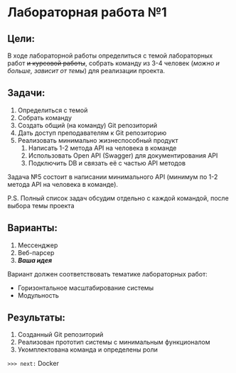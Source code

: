 <h1>Лабораторная работа №1</h1>

## Цели: 
В ходе лабораторной работы определиться с темой лабораторных работ ~~и курсовой работы~~, собрать команду из 3-4 человек (_можно и больше, зависит от темы_) для реализации проекта.

## Задачи:
1. Определиться с темой
2. Собрать команду
3. Создать общий (на команду) Git репозиторий
4. Дать доступ преподавателям к Git репозиторию
5. Реализовать минимально жизнеспособный продукт
   1. Написать 1-2 метода API на человека в команде
   2. Использовать Open API (Swagger) для документирования API
   3. Подключить DB и связать её с частью API методов 

Задача №5 состоит в написании минимального API (минимум по 1-2 метода API на человека в команде).

P.S. Полный список задач обсудим отдельно с каждой командой, после выбора темы проекта

## Варианты:
1. Мессенджер
2. Веб-парсер
3. _**Ваша идея**_

Вариант должен соответствовать тематике лабораторных работ:
* Горизонтальное масштабирование системы
* Модульность

## Результаты:
1. Созданный Git репозиторий
2. Реализован прототип системы с минимальным функционалом
3. Укомплектована команда и определены роли


`>>> next:` Docker